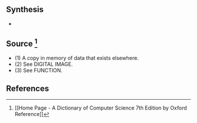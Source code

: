 ## Synthesis
- 
## Source [^1]
- (1) A copy in memory of data that exists elsewhere. 
- (2) See DIGITAL IMAGE. 
- (3) See FUNCTION.
## References

[^1]: [[Home Page - A Dictionary of Computer Science 7th Edition by Oxford Reference]]